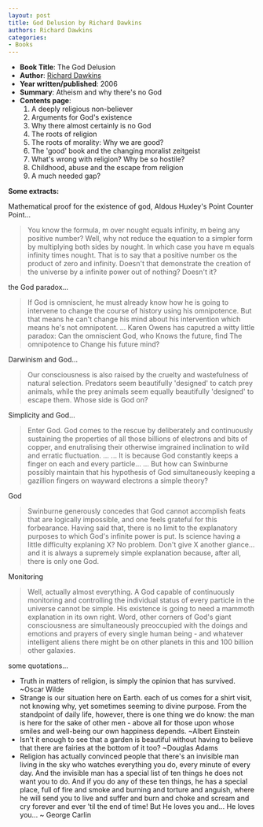 ```yaml
---
layout: post
title: God Delusion by Richard Dawkins
authors: Richard Dawkins
categories:
- Books
---
```



- **Book Title**: The God Delusion
- **Author**: [Richard Dawkins ](http://richarddawkins.net/)
- **Year written/published**: 2006
- **Summary**: Atheism and why there's no God
- **Contents page**:
  1. A deeply religious non-believer
  2. Arguments for God's existence
  3. Why there almost certainly is no God
  4. The roots of religion
  5. The roots of morality: Why we are good?
  6. The 'good' book and the changing moralist zeitgeist
  7. What's wrong with religion? Why be so hostile?
  8. Childhood, abuse and the escape from religion
  9. A much needed gap?

**Some extracts:**

Mathematical proof for the existence of god, Aldous Huxley's Point Counter Point...

> You know the formula, m over nought equals infinity, m being any positive number? Well, why not reduce the equation to a simpler form by multiplying both sides by nought. In which case you have m equals infinity times nought. That is to say that a positive number os the product of zero and infinity. Doesn't that demonstrate the creation of the universe by a infinite power out of nothing? Doesn't it?

the God paradox...

> If God is omniscient, he must already know how he is going to intervene to change the course of history using his omnipotence. But that means he can't change his mind about his intervention which means he's not omnipotent. ... Karen Owens has caputred a witty little paradox: Can the omniscient God, who Knows the future, find The omnipotence to Change his future mind?

Darwinism and God...

> Our consciousness is also raised by the cruelty and wastefulness of natural selection. Predators seem beautifully 'designed' to catch prey animals, while the prey animals seem equally beautifully 'designed' to escape them. Whose side is God on?

Simplicity and God...

> Enter God. God comes to the rescue by deliberately and continuously sustaining the properties of all those billions of electrons and bits of copper, and enutralising their otherwise imgrained inclination to wild and erratic fluctuation. ... ... It is because God constantly keeps a finger on each and every particle... ... But how can Swinburne possibly maintain that his hypothesis of God simultaneously keeping a gazillion fingers on wayward electrons a simple theory?

God

> Swinburne generously concedes that God cannot accomplish feats that are logically impossible, and one feels grateful for this forbearance. Having said that, there is no limit to the explanatory purposes to which God's infinite power is put. Is science having a little difficulty explaning X? No problem. Don't give X another glance... and it is always a supremely simple explanation because, after all, there is only one God.

Monitoring

> Well, actually almost everything. A God capable of continuously monitoring and controlling the individual status of every particle in the universe cannot be simple. His existence is going to need a mammoth explanation in its own right. Word, other corners of God's giant consciousness are simultaneously preoccupied with the doings and emotions and prayers of every single human being - and whatever intelligent aliens there might be on other planets in this and 100 billion other galaxies.

some quotations...

- Truth in matters of religion, is simply the opinion that has survived. ~Oscar Wilde
- Strange is our situation here on Earth. each of us comes for a shirt visit, not knowing why, yet sometimes seeming to divine purpose. From the standpoint of daily life, however, there is one thing we do know: the man is here for the sake of other men - above all for those upon whose smiles and well-being our own happiness depends. ~Albert Einstein
- Isn't it enough to see that a garden is beautiful without having to believe that there are fairies at the bottom of it too? ~Douglas Adams
- Religion has actually convinced people that there's an invisible man living in the sky who watches everything you do, every minute of every day. And the invisible man has a special list of ten things he does not want you to do. And if you do any of these ten things, he has a special place, full of fire and smoke and burning and torture and anguish, where he will send you to live and suffer and burn and choke and scream and cry forever and ever 'til the end of time! But He loves you and... He loves you... ~ George Carlin
